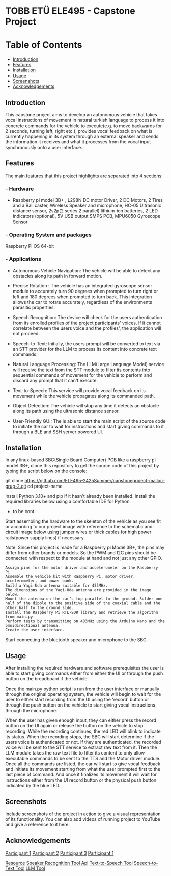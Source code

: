 # TOBB ETÜ ELE495 - Capstone Project

# Table of Contents
- [Introduction](#introduction)
- [Features](#features)
- [Installation](#installation)
- [Usage](#usage)
- [Screenshots](#screenshots)
- [Acknowledgements](#acknowledgements)

## Introduction
This capstone project aims to develop an autonomous vehicle that takes vocal instructions of movement in natural turkish language to process it into concrete commands for the vehicle to execute(e.g. to move backwards for 2 seconds, turning left, right etc.), provides vocal feedback on what is currently happening in its system through an external speaker and sends the information it receives and what it processes from the vocal input synchronously onto a user interface.


## Features
The main features that this project highlights are separated into 4 sections:

### - Hardware
 * Raspberry pi model 3B+ , L298N DC motor Driver, 2 DC Motors, 2 Tires and a Ball caster,  Wireless Speaker and microphone, HC-05 Ultrasonic distance sensor, 2s2p(2 series 2 parallel) lithium-ion batteries, 2 LED indicators (optional), 5V USB output SMPS PCB, MPU6050 Gyroscope Sensor
### - Operating System and packages 
Raspberry Pi OS 64-bit

### - Applications 
- Autonomous Vehicle Navigation: The vehicle will be able to detect any obstacles along its path in forward motion.
- Precise Rotation : The vehicle has an integrated gyroscope sensor module to accurately turn 90 degrees when prompted to turn right or left and 180 degrees when prompted to turn back. This integration allows the car to rotate accurately, regardless of the environments parasitic properties.
- Speech Recognition: The device will check for the users authentication from its enrolled profiles of the project participants' voices. If it cannot correlate between the users voice and the profiles', the application will not proceed.
- Speech-to-Text: Initially, the users prompt will be converted to text via an STT provider for the LLM to process its content into concrete text commands. 

- Natural Language Processing: The LLM(Large Language Model) service will receive the text from the STT module to filter its contents into sequential commands of movement for the vehicle to perform and discard any prompt that it can't execute.
- Text-to-Speech: This service will provide vocal feedback on its movement while the vehicle propagates along its commanded path.
- Object Detection: The vehicle will stop any time it detects an obstacle along its path using the ultrasonic distance sensor.
- User-Friendly GUI: The is able to start the main script of the source code to initiate the car to wait for instructions and start giving commands to it through a BLE and SSH server powered UI.

## Installation
In any linux-based SBC(Single Board Computer) PCB like a raspberry pi model 3B+, clone this repository to get the source code of this project by typing the script below on the console:


git clone https://github.com/ELE495-2425Summer/capstoneproject-malloc-grup-2.git
cd project-name

Install Python 3.10+ and pip if it hasn't already been installed.
Install the required libraries below using a comfortable IDE for Python:
- to be cont.

Start assembling the hardware to the skeleton of the vehicle as you see fit or according to our project image with reference to the schematic and circuit image below using jumper wires or thick cables for high power rails(power supply lines) if necessary.

Note: Since this project is made for a Raspberry pi Model 3B+, the pins may differ from other brands or models. So the PWM and I2C pins should be connected with respect to the module at hand and not just any other GPIO.

    Assign pins for the motor driver and accelerometer on the Raspberry Pi.
    Assemble the vehicle kit with Raspberry Pi, motor driver, accelerometer, and power bank.
    Build a Yagi-Uda antenna suitable for 433MHz.
    The dimensions of the Yagi-Uda antenna are provided in the image below.
    Mount the antenna on the car’s top parallel to the ground. Solder one half of the dipole to the positive side of the coaxial cable and the other half to the ground side.
    Install the Raspberry Pi RTL-SDR library and retrieve the algorithm from main.py.
    Perform tests by transmitting on 433MHz using the Arduino Nano and the omnidirectional antenna.
    Create the user interface.

Start connecting the bluetooth speaker and microphone to the SBC.


## Usage
After installing the required hardware and software prerequisites the user is able to start giving commands either from either the UI or through the push button on the breadboard ıf the vehicle.

Once the main.py python script is run from the user interface or manually through the original operating system, the vehicle will begin to wait for the user to either start recording from the UI using the 'record' button or through the push button on the vehicle to start giving vocal instructions through the microphone.

When the user has given enough input, they can either press the record button on the UI again or release the button on the vehicle to stop recording. While the recording continues, the red LED will blink to indicate its status. When the recording stops, the SBC will start determine if the users voice is authenticated or not. If they are authenticated, the recorded voice will be sent to the STT service to extract raw text from it. Then the LLM module takes the raw text file to filter its content to only allow executable commands to be sent to the TTS and the Motor driver module. Once all the commands are listed, the car will start to give vocal feedback and initiate its movement starting from what the user prompted first to the last piece of command. And once it finalizes its movement it will wait for instructions either from the UI record button or the physical push button indicated by the blue LED.

## Screenshots
Include screenshots of the project in action to give a visual representation of its functionality. You can also add videos of running project to YouTube and give a reference to it here. 

## Acknowledgements

[Participant 1](https://github.com/emiirkaya)
[Participant 2](https://github.com/mfurkanozdem)
[Participant 3](https://github.com/SEFIK5545)
[Participant 1](https://github.com/user1)

[Resource](https://www.raspberrypi.org/)
[Speaker Recognition Tool Api](https://picovoice.ai/docs/eagle)
[Text-to-Speech Tool](https://cloud.google.com/text-to-speech/docs)
[Speech-to-Text Tool](https://cloud.google.com/speech-to-text/docs/)
[LLM Tool](https://platform.openai.com/docs/api-reference/introduction)
